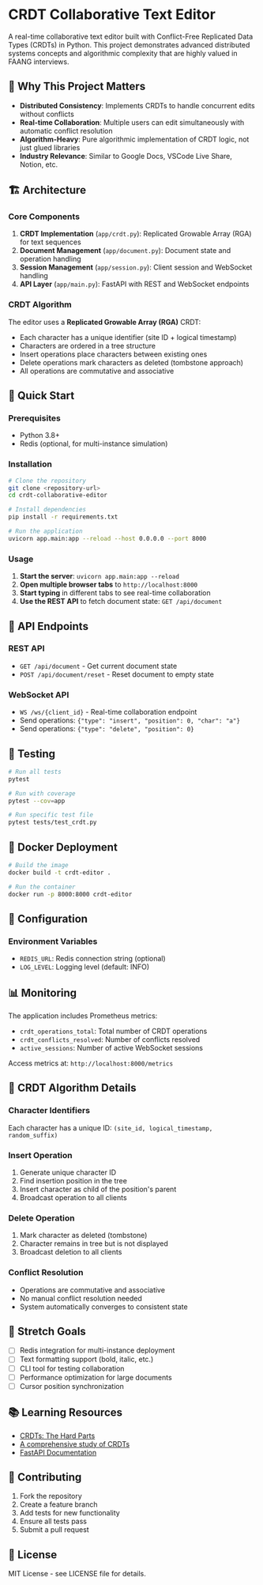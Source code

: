 # CRDT Collaborative Text Editor

A real-time collaborative text editor built with Conflict-Free Replicated Data Types (CRDTs) in Python. This project demonstrates advanced distributed systems concepts and algorithmic complexity that are highly valued in FAANG interviews.

## 🎯 Why This Project Matters

- **Distributed Consistency**: Implements CRDTs to handle concurrent edits without conflicts
- **Real-time Collaboration**: Multiple users can edit simultaneously with automatic conflict resolution
- **Algorithm-Heavy**: Pure algorithmic implementation of CRDT logic, not just glued libraries
- **Industry Relevance**: Similar to Google Docs, VSCode Live Share, Notion, etc.

## 🏗️ Architecture

### Core Components

1. **CRDT Implementation** (`app/crdt.py`): Replicated Growable Array (RGA) for text sequences
2. **Document Management** (`app/document.py`): Document state and operation handling
3. **Session Management** (`app/session.py`): Client session and WebSocket handling
4. **API Layer** (`app/main.py`): FastAPI with REST and WebSocket endpoints

### CRDT Algorithm

The editor uses a **Replicated Growable Array (RGA)** CRDT:
- Each character has a unique identifier (site ID + logical timestamp)
- Characters are ordered in a tree structure
- Insert operations place characters between existing ones
- Delete operations mark characters as deleted (tombstone approach)
- All operations are commutative and associative

## 🚀 Quick Start

### Prerequisites
- Python 3.8+
- Redis (optional, for multi-instance simulation)

### Installation

```bash
# Clone the repository
git clone <repository-url>
cd crdt-collaborative-editor

# Install dependencies
pip install -r requirements.txt

# Run the application
uvicorn app.main:app --reload --host 0.0.0.0 --port 8000
```

### Usage

1. **Start the server**: `uvicorn app.main:app --reload`
2. **Open multiple browser tabs** to `http://localhost:8000`
3. **Start typing** in different tabs to see real-time collaboration
4. **Use the REST API** to fetch document state: `GET /api/document`

## 📡 API Endpoints

### REST API
- `GET /api/document` - Get current document state
- `POST /api/document/reset` - Reset document to empty state

### WebSocket API
- `WS /ws/{client_id}` - Real-time collaboration endpoint
- Send operations: `{"type": "insert", "position": 0, "char": "a"}`
- Send operations: `{"type": "delete", "position": 0}`

## 🧪 Testing

```bash
# Run all tests
pytest

# Run with coverage
pytest --cov=app

# Run specific test file
pytest tests/test_crdt.py
```

## 🐳 Docker Deployment

```bash
# Build the image
docker build -t crdt-editor .

# Run the container
docker run -p 8000:8000 crdt-editor
```

## 🔧 Configuration

### Environment Variables
- `REDIS_URL`: Redis connection string (optional)
- `LOG_LEVEL`: Logging level (default: INFO)

## 📊 Monitoring

The application includes Prometheus metrics:
- `crdt_operations_total`: Total number of CRDT operations
- `crdt_conflicts_resolved`: Number of conflicts resolved
- `active_sessions`: Number of active WebSocket sessions

Access metrics at: `http://localhost:8000/metrics`

## 🧠 CRDT Algorithm Details

### Character Identifiers
Each character has a unique ID: `(site_id, logical_timestamp, random_suffix)`

### Insert Operation
1. Generate unique character ID
2. Find insertion position in the tree
3. Insert character as child of the position's parent
4. Broadcast operation to all clients

### Delete Operation
1. Mark character as deleted (tombstone)
2. Character remains in tree but is not displayed
3. Broadcast deletion to all clients

### Conflict Resolution
- Operations are commutative and associative
- No manual conflict resolution needed
- System automatically converges to consistent state

## 🎯 Stretch Goals

- [ ] Redis integration for multi-instance deployment
- [ ] Text formatting support (bold, italic, etc.)
- [ ] CLI tool for testing collaboration
- [ ] Performance optimization for large documents
- [ ] Cursor position synchronization

## 📚 Learning Resources

- [CRDTs: The Hard Parts](https://martin.kleppmann.com/2020/07/06/crdt-hard-parts-hydra.html)
- [A comprehensive study of CRDTs](https://hal.inria.fr/hal-00932833/file/CRDTs_SSS-2011.pdf)
- [FastAPI Documentation](https://fastapi.tiangolo.com/)

## 🤝 Contributing

1. Fork the repository
2. Create a feature branch
3. Add tests for new functionality
4. Ensure all tests pass
5. Submit a pull request

## 📄 License

MIT License - see LICENSE file for details. 